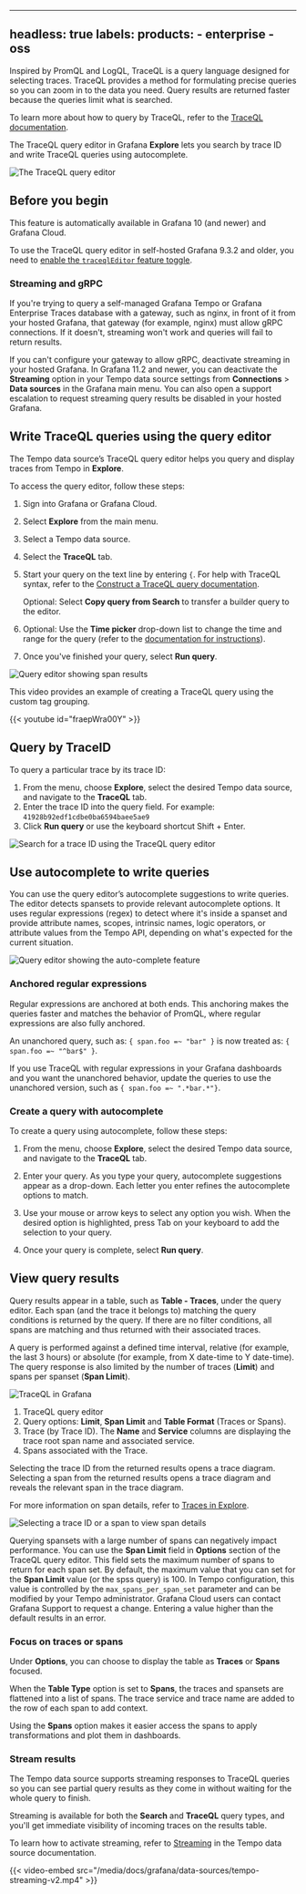 -----

## headless: true labels: products: - enterprise - oss

<!-- # Write TraceQL queries using the query editor -->

Inspired by PromQL and LogQL, TraceQL is a query language designed for selecting traces.
TraceQL provides a method for formulating precise queries so you can zoom in to the data you need.
Query results are returned faster because the queries limit what is searched.

To learn more about how to query by TraceQL, refer to the [TraceQL documentation](https://grafana.com/docs/tempo/latest/traceql/).

The TraceQL query editor in Grafana **Explore** lets you search by trace ID and write TraceQL queries using autocomplete.

![The TraceQL query editor](/media/docs/grafana/data-sources/tempo/query-editor/tempo-ds-query-traceql-v11.png)

## Before you begin

This feature is automatically available in Grafana 10 (and newer) and Grafana Cloud.

To use the TraceQL query editor in self-hosted Grafana 9.3.2 and older, you need to [enable the `traceqlEditor` feature toggle](https://grafana.com/docs/grafana/latest/setup-grafana/configure-grafana/feature-toggles/).

### Streaming and gRPC

If you're trying to query a self-managed Grafana Tempo or Grafana Enterprise Traces database with a gateway, such as nginx, in front of it from your hosted Grafana, that gateway (for example, nginx) must allow gRPC connections.
If it doesn't, streaming won't work and queries will fail to return results.

If you can't configure your gateway to allow gRPC, deactivate streaming in your hosted Grafana.
In Grafana 11.2 and newer, you can deactivate the **Streaming** option in your Tempo data source settings from **Connections** \> **Data sources** in the Grafana main menu.
You can also open a support escalation to request streaming query results be disabled in your hosted Grafana.

## Write TraceQL queries using the query editor

The Tempo data source’s TraceQL query editor helps you query and display traces from Tempo in **Explore**.

To access the query editor, follow these steps:

1. Sign into Grafana or Grafana Cloud.

2. Select **Explore** from the main menu.

3. Select a Tempo data source.

4. Select the **TraceQL** tab.

5. Start your query on the text line by entering `{`. For help with TraceQL syntax, refer to the [Construct a TraceQL query documentation](https://grafana.com/docs/tempo/latest/traceql/#construct-a-traceql-query).
   
   Optional: Select **Copy query from Search** to transfer a builder query to the editor.

6. Optional: Use the **Time picker** drop-down list to change the time and range for the query (refer to the [documentation for instructions](https://grafana.com/docs/grafana/latest/dashboards/use-dashboards/#set-dashboard-time-range)).

7. Once you've finished your query, select **Run query**.

![Query editor showing span results](/media/docs/grafana/data-sources/tempo/query-editor/tempo-ds-query-ed-example-v11-a.png)

This video provides an example of creating a TraceQL query using the custom tag grouping.

{{\< youtube id="fraepWra00Y" \>}}

## Query by TraceID

To query a particular trace by its trace ID:

1. From the menu, choose **Explore**, select the desired Tempo data source, and navigate to the **TraceQL** tab.
2. Enter the trace ID into the query field. For example: `41928b92edf1cdbe0ba6594baee5ae9`
3. Click **Run query** or use the keyboard shortcut Shift + Enter.

![Search for a trace ID using the TraceQL query editor](/media/docs/grafana/data-sources/tempo/query-editor/tempo-ds-query-trace-id-v11.png)

## Use autocomplete to write queries

You can use the query editor’s autocomplete suggestions to write queries.
The editor detects spansets to provide relevant autocomplete options.
It uses regular expressions (regex) to detect where it's inside a spanset and provide attribute names, scopes, intrinsic names, logic operators, or attribute values from the Tempo API, depending on what's expected for the current situation.

![Query editor showing the auto-complete feature](/media/docs/grafana/data-sources/tempo/query-editor/tempo-ds-editor-autocomplete.png)

### Anchored regular expressions

Regular expressions are anchored at both ends.
This anchoring makes the queries faster and matches the behavior of PromQL, where regular expressions are also fully anchored.

An unanchored query, such as:
`{ span.foo =~ "bar" }`
is now treated as:
`{ span.foo =~ "^bar$" }`.

If you use TraceQL with regular expressions in your Grafana dashboards and you want the unanchored behavior, update the queries to use the unanchored version, such as `{ span.foo =~ ".*bar.*"}`.

### Create a query with autocomplete

To create a query using autocomplete, follow these steps:

1. From the menu, choose **Explore**, select the desired Tempo data source, and navigate to the **TraceQL** tab.

2. Enter your query. As you type your query, autocomplete suggestions appear as a drop-down. Each letter you enter refines the autocomplete options to match.

3. Use your mouse or arrow keys to select any option you wish. When the desired option is highlighted, press Tab on your keyboard to add the selection to your query.

4. Once your query is complete, select **Run query**.

## View query results

Query results appear in a table, such as **Table - Traces**, under the query editor.
Each span (and the trace it belongs to) matching the query conditions is returned by the query.
If there are no filter conditions, all spans are matching and thus returned with their associated traces.

A query is performed against a defined time interval, relative (for example, the last 3 hours) or absolute (for example, from X date-time to Y date-time).
The query response is also limited by the number of traces (**Limit**) and spans per spanset (**Span Limit**).

![TraceQL in Grafana](/media/docs/tempo/traceql/TraceQL-in-Grafana-v11.png)

1. TraceQL query editor
2. Query options: **Limit**, **Span Limit** and **Table Format** (Traces or Spans).
3. Trace (by Trace ID). The **Name** and **Service** columns are displaying the trace root span name and associated service.
4. Spans associated with the Trace.

Selecting the trace ID from the returned results opens a trace diagram.
Selecting a span from the returned results opens a trace diagram and reveals the relevant span in the trace diagram.

For more information on span details, refer to [Traces in Explore](https://grafana.com/docs/grafana/latest/explore/trace-integration/#span-details).

![Selecting a trace ID or a span to view span details](/media/docs/grafana/data-sources/tempo/query-editor/tempo-ds-query-span-details-v11.png)

Querying spansets with a large number of spans can negatively impact performance.
You can use the **Span Limit** field in **Options** section of the TraceQL query editor.
This field sets the maximum number of spans to return for each span set.
By default, the maximum value that you can set for the **Span Limit** value (or the spss query) is 100.
In Tempo configuration, this value is controlled by the `max_spans_per_span_set` parameter and can be modified by your Tempo administrator.
Grafana Cloud users can contact Grafana Support to request a change.
Entering a value higher than the default results in an error.

### Focus on traces or spans

Under **Options**, you can choose to display the table as **Traces** or **Spans** focused.

When the **Table Type** option is set to **Spans**, the traces and spansets are flattened into a list of spans.
The trace service and trace name are added to the row of each span to add context.

Using the **Spans** option makes it easier access the spans to apply transformations and plot them in dashboards.

### Stream results

The Tempo data source supports streaming responses to TraceQL queries so you can see partial query results as they come in without waiting for the whole query to finish.

Streaming is available for both the **Search** and **TraceQL** query types, and you'll get immediate visibility of incoming traces on the results table.

To learn how to activate streaming, refer to [Streaming](https://grafana.com/docs/grafana/\<GRAFANA_VERSION\>/datasources/tempo/configure-tempo-data-source/#streaming) in the Tempo data source documentation.

{{\< video-embed src="/media/docs/grafana/data-sources/tempo-streaming-v2.mp4" \>}}
